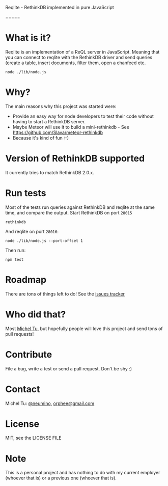 Reqlite - RethinkDB implemented in pure JavaScript

=====

# What is it?

Reqlite is an implementation of a ReQL server in JavaScript. Meaning that
you can connect to reqlite with the RethinkDB driver and send queries (create
a table, insert documents, filter them, open a chanfeed etc.

```
node ./lib/node.js
```


# Why?

The main reasons why this project was started were:

- Provide an easy way for node developers to test their code without having
to start a RethinkDB server.
- Maybe Meteor will use it to build a mini-rethinkdb - See https://github.com/Slava/meteor-rethinkdb
- Because it's kind of fun :-)


# Version of RethinkDB supported

It currently tries to match RethinkDB 2.0.x.


# Run tests

Most of the tests run queries against RethinkDB and reqlite at the same time, and compare the output.
Start RethinkDB on port `28015`
```
rethinkdb
```

And reqlite on port `28016`:
```
node ./lib/node.js --port-offset 1
```

Then run:
```
npm test
```

# Roadmap

There are tons of things left to do!
See the [issues tracker](https://github.com/neumino/reqlite/issues)


# Who did that?

Most [Michel Tu](https://github.com/neumino), but hopefully people will love this project and send tons
of pull requests!


# Contribute

File a bug, write a test or send a pull request. Don't be shy :)


# Contact

Michel Tu: [@neumino](https://twitter.com/neumino), [orphee@gmail.com](orphee@gmail.com)


# License

MIT, see the LICENSE FILE


# Note

This is a personal project and has nothing to do with my current employer (whoever that is) or
a previous one (whoever that is).
